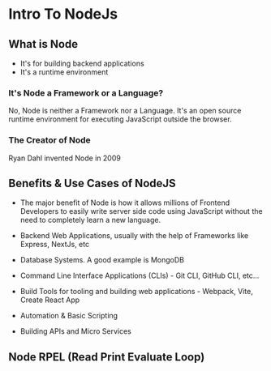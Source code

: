 # Intro To NodeJs

## What is Node

- It's for building backend applications
- It's a runtime environment

### It's Node a Framework or a Language?
No, Node is neither a Framework nor a Language. It's an open source runtime environment for executing JavaScript outside the browser.
 
### The Creator of Node
Ryan Dahl invented Node in 2009

## Benefits & Use Cases of NodeJS

- The major benefit of Node is how it allows millions of Frontend Developers to easily write server side code using JavaScript without the need to completely learn a new language.

- Backend Web Applications, usually with the help of Frameworks like Express, NextJs, etc
- Database Systems. A good example is MongoDB
- Command Line Interface Applications (CLIs) - Git CLI, GitHub CLI, etc...
- Build Tools for tooling and building web applications - Webpack, Vite, Create React App
- Automation & Basic Scripting
- Building APIs and Micro Services 

## Node RPEL (Read Print Evaluate Loop)